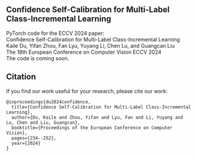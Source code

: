 ## Confidence Self-Calibration for Multi-Label Class-Incremental Learning

PyTorch code for the ECCV 2024 paper:  
Confidence Self-Calibration for Multi-Label Class-Incremental Learning  
Kaile Du, Yifan Zhou, Fan Lyu, Yuyang Li, Chen Lu, and Guangcan Liu  
The 18th European Conference on Computer Vision ECCV 2024  
The code is coming soon.
## Citation 
If you find our work useful for your research, please cite our work:  
```
@inproceedings{du2024confidence,
  title={Confidence Self-Calibration for Multi-Label Class-Incremental Learning},
  author={Du, Kaile and Zhou, Yifan and Lyu, Fan and Li, Yuyang and Lu, Chen and Liu, Guangcan},
  booktitle={Proceedings of the European Conference on Computer Vision},
  pages={234--252},
  year={2024}
}

